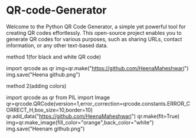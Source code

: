 # QR-code-Generator
Welcome to the Python QR Code Generator, a simple yet powerful tool for creating QR codes effortlessly. This open-source project enables you to generate QR codes for various purposes, such as sharing URLs, contact information, or any other text-based data.

method 1(for black and white QR code)

import qrcode as qr
img=qr.make("https://github.com/HeenaMaheshwari")
img.save("Heena github.png")



method 2(adding colors)

import qrcode as qr
from PIL import Image
qr=qrcode.QRCode(version=1,error_correction=qrcode.constants.ERROR_CORRECT_H,box_size=10,border=10)
qr.add_data("https://github.com/HeenaMaheshwari")
qr.make(fit=True)
img=qr.make_image(fill_color="orange",back_color="white")
img.save("Heenam github.png")
